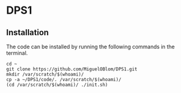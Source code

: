 # DPS1
## Installation
The code can be installed by running the following commands in the terminal.
```
cd ~
git clone https://github.com/MiguelOBlom/DPS1.git
mkdir /var/scratch/$(whoami)/
cp -a ~/DPS1/code/. /var/scratch/$(whoami)/
(cd /var/scratch/$(whoami)/ ./init.sh)
```
